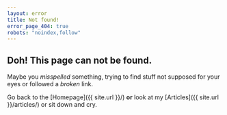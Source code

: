 ```yaml
---
layout: error
title: Not found!
error_page_404: true
robots: "noindex,follow"
---
```


## Doh! This page can not be found.

Maybe you *misspelled* something, trying to find stuff not supposed for your eyes or followed a *broken* link.

Go back to the [Homepage]({{ site.url }}/) **or** look at my [Articles]({{ site.url }}/articles/) or sit down and cry.
